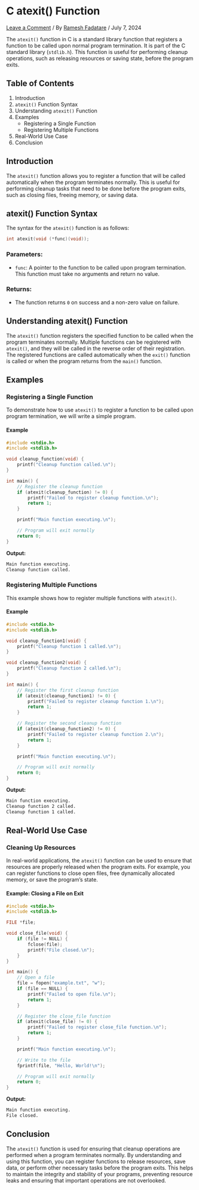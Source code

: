 # C atexit() Function

[Leave a Comment](https://www.rameshfadatare.com/c-functions/c-atexit-function/#respond) / By [Ramesh Fadatare](https://www.rameshfadatare.com/author/admin/ "View all posts by Ramesh Fadatare") / July 7, 2024

The `atexit()` function in C is a standard library function that registers a function to be called upon normal program termination. It is part of the C standard library (`stdlib.h`). This function is useful for performing cleanup operations, such as releasing resources or saving state, before the program exits.

## Table of Contents

1. Introduction
2. `atexit()` Function Syntax
3. Understanding `atexit()` Function
4. Examples
    - Registering a Single Function
    - Registering Multiple Functions
5. Real-World Use Case
6. Conclusion

## Introduction

The `atexit()` function allows you to register a function that will be called automatically when the program terminates normally. This is useful for performing cleanup tasks that need to be done before the program exits, such as closing files, freeing memory, or saving data.

## atexit() Function Syntax

The syntax for the `atexit()` function is as follows:

```c
int atexit(void (*func)(void));
```

### Parameters:

- `func`: A pointer to the function to be called upon program termination. This function must take no arguments and return no value.

### Returns:

- The function returns `0` on success and a non-zero value on failure.

## Understanding atexit() Function

The `atexit()` function registers the specified function to be called when the program terminates normally. Multiple functions can be registered with `atexit()`, and they will be called in the reverse order of their registration. The registered functions are called automatically when the `exit()` function is called or when the program returns from the `main()` function.

## Examples

### Registering a Single Function

To demonstrate how to use `atexit()` to register a function to be called upon program termination, we will write a simple program.

#### Example

```c
#include <stdio.h>
#include <stdlib.h>

void cleanup_function(void) {
    printf("Cleanup function called.\n");
}

int main() {
    // Register the cleanup function
    if (atexit(cleanup_function) != 0) {
        printf("Failed to register cleanup function.\n");
        return 1;
    }

    printf("Main function executing.\n");

    // Program will exit normally
    return 0;
}
```

**Output:**

```bash
Main function executing.
Cleanup function called.
```

### Registering Multiple Functions

This example shows how to register multiple functions with `atexit()`.

#### Example

```c
#include <stdio.h>
#include <stdlib.h>

void cleanup_function1(void) {
    printf("Cleanup function 1 called.\n");
}

void cleanup_function2(void) {
    printf("Cleanup function 2 called.\n");
}

int main() {
    // Register the first cleanup function
    if (atexit(cleanup_function1) != 0) {
        printf("Failed to register cleanup function 1.\n");
        return 1;
    }

    // Register the second cleanup function
    if (atexit(cleanup_function2) != 0) {
        printf("Failed to register cleanup function 2.\n");
        return 1;
    }

    printf("Main function executing.\n");

    // Program will exit normally
    return 0;
}
```

**Output:**

```bash
Main function executing.
Cleanup function 2 called.
Cleanup function 1 called.
```

## Real-World Use Case

### Cleaning Up Resources

In real-world applications, the `atexit()` function can be used to ensure that resources are properly released when the program exits. For example, you can register functions to close open files, free dynamically allocated memory, or save the program’s state.

#### Example: Closing a File on Exit

```c
#include <stdio.h>
#include <stdlib.h>

FILE *file;

void close_file(void) {
    if (file != NULL) {
        fclose(file);
        printf("File closed.\n");
    }
}

int main() {
    // Open a file
    file = fopen("example.txt", "w");
    if (file == NULL) {
        printf("Failed to open file.\n");
        return 1;
    }

    // Register the close_file function
    if (atexit(close_file) != 0) {
        printf("Failed to register close_file function.\n");
        return 1;
    }

    printf("Main function executing.\n");

    // Write to the file
    fprintf(file, "Hello, World!\n");

    // Program will exit normally
    return 0;
}
```

**Output:**

```bash
Main function executing.
File closed.
```

## Conclusion

The `atexit()` function is used for ensuring that cleanup operations are performed when a program terminates normally. By understanding and using this function, you can register functions to release resources, save data, or perform other necessary tasks before the program exits. This helps to maintain the integrity and stability of your programs, preventing resource leaks and ensuring that important operations are not overlooked.